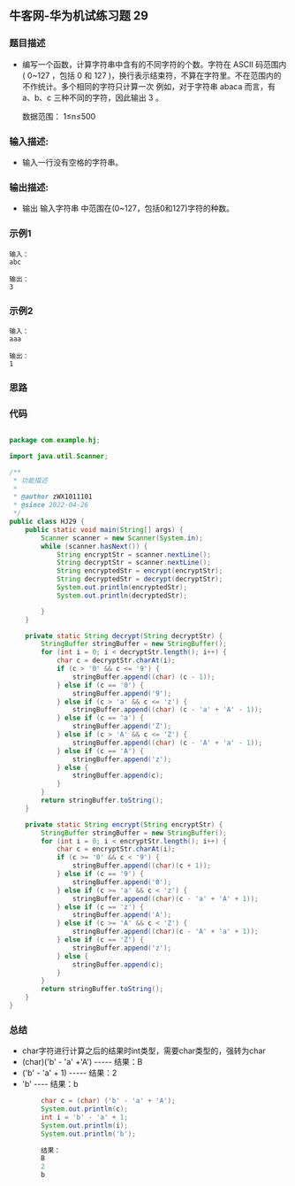## 牛客网-华为机试练习题 29

### 题目描述

*   编写一个函数，计算字符串中含有的不同字符的个数。字符在 ASCII 码范围内( 0~127 ，包括 0 和 127 )，换行表示结束符，不算在字符里。不在范围内的不作统计。多个相同的字符只计算一次
    例如，对于字符串 abaca 而言，有 a、b、c 三种不同的字符，因此输出 3 。

    数据范围： 1≤n≤500  

### 输入描述:

+   输入一行没有空格的字符串。

### 输出描述:

*   输出 输入字符串 中范围在(0~127，包括0和127)字符的种数。

### 示例1

```
输入：
abc

输出：
3
```
### 示例2
```
输入：
aaa

输出：
1
```
### 思路
### 代码
```Java

package com.example.hj;

import java.util.Scanner;

/**
 * 功能描述
 *
 * @author zWX1011101
 * @since 2022-04-26
 */
public class HJ29 {
    public static void main(String[] args) {
        Scanner scanner = new Scanner(System.in);
        while (scanner.hasNext()) {
            String encryptStr = scanner.nextLine();
            String decryptStr = scanner.nextLine();
            String encryptedStr = encrypt(encryptStr);
            String decryptedStr = decrypt(decryptStr);
            System.out.println(encryptedStr);
            System.out.println(decryptedStr);

        }
    }

    private static String decrypt(String decryptStr) {
        StringBuffer stringBuffer = new StringBuffer();
        for (int i = 0; i < decryptStr.length(); i++) {
            char c = decryptStr.charAt(i);
            if (c > '0' && c <= '9') {
                stringBuffer.append((char) (c - 1));
            } else if (c == '0') {
                stringBuffer.append('9');
            } else if (c > 'a' && c <= 'z') {
                stringBuffer.append((char) (c - 'a' + 'A' - 1));
            } else if (c == 'a') {
                stringBuffer.append('Z');
            } else if (c > 'A' && c <= 'Z') {
                stringBuffer.append((char) (c - 'A' + 'a' - 1));
            } else if (c == 'A') {
                stringBuffer.append('z');
            } else {
                stringBuffer.append(c);
            }
        }
        return stringBuffer.toString();
    }

    private static String encrypt(String encryptStr) {
        StringBuffer stringBuffer = new StringBuffer();
        for (int i = 0; i < encryptStr.length(); i++) {
            char c = encryptStr.charAt(i);
            if (c >= '0' && c < '9') {
                stringBuffer.append((char)(c + 1));
            } else if (c == '9') {
                stringBuffer.append('0');
            } else if (c >= 'a' && c < 'z') {
                stringBuffer.append((char)(c - 'a' + 'A' + 1));
            } else if (c == 'z') {
                stringBuffer.append('A');
            } else if (c >= 'A' && c < 'Z') {
                stringBuffer.append((char)(c - 'A' + 'a' + 1));
            } else if (c == 'Z') {
                stringBuffer.append('z');
            } else {
                stringBuffer.append(c);
            }
        }
        return stringBuffer.toString();
    }
}


```
### 总结
*   char字符进行计算之后的结果时int类型，需要char类型的，强转为char
*   (char)('b' - 'a' +'A') ----- 结果：B
*   ('b' - 'a' + 1)  ----- 结果：2
*   'b' ---- 结果：b

```Java
        char c = (char) ('b' - 'a' + 'A');
        System.out.println(c);
        int i = 'b' - 'a' + 1;
        System.out.println(i);
        System.out.println('b');
        
        结果：
        B
        2
        b
```
